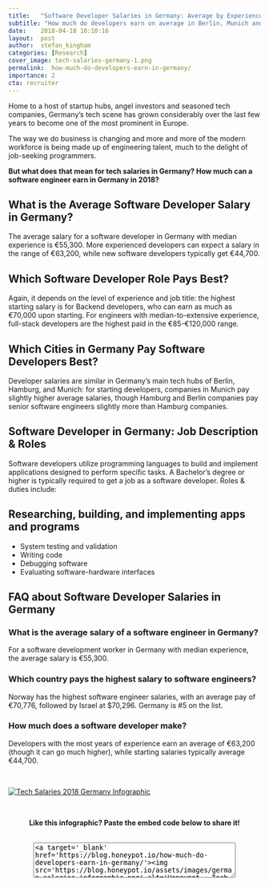 ```yaml
---
title:   "Software Developer Salaries in Germany: Average by Experience, Location, and Role"
subtitle: "How much do developers earn on average in Berlin, Munich and Hamburg? What are the highest paid programming languages in Germany? We gathered data from our platform to provide you with an overview of tech salaries in Germany depending on experience and role."
date:    2018-04-18 10:10:16
layout:  post
author:  stefan_kingham
categories: [Research]
cover_image: tech-salaries-germany-1.png
permalink:  how-much-do-developers-earn-in-germany/
importance: 2
cta: recruiter
---
```


Home to a host of startup hubs, angel investors and seasoned tech companies, Germany’s tech scene has grown considerably over the last few years to become one of the most prominent in Europe.

The way we do business is changing and more and more of the modern workforce is being made up of engineering talent, much to the delight of job-seeking programmers.

**But what does that mean for tech salaries in Germany? How much can a software engineer earn in Germany in 2018?**

<!--more-->

## What is the Average Software Developer Salary in Germany? 

The average salary for a software developer in Germany with median experience is €55,300. More experienced developers can expect a salary in the range of €63,200, while new software developers typically get €44,700. 

## Which Software Developer Role Pays Best? 

Again, it depends on the level of experience and job title: the highest starting salary is for Backend developers, who can earn as much as €70,000 upon starting. For engineers with median-to-extensive experience, full-stack developers are the highest paid in the €85-€120,000 range.

## Which Cities in Germany Pay Software Developers Best?

Developer salaries are similar in Germany’s main tech hubs of Berlin, Hamburg, and Munich: for starting developers, companies in Munich pay slightly higher average salaries, though Hamburg and Berlin companies pay senior software engineers slightly more than Hamburg companies. 

## Software Developer in Germany: Job Description & Roles

Software developers utilize programming languages to build and implement applications designed to perform specific tasks. A Bachelor’s degree or higher is typically required to get a job as a software developer. Roles & duties include:

## Researching, building, and implementing apps and programs

* System testing and validation
* Writing code
* Debugging software
* Evaluating software-hardware interfaces


## FAQ about Software Developer Salaries in Germany

### What is the average salary of a software engineer in Germany? 

For a software development worker in Germany with median experience, the average salary is €55,300.

### Which country pays the highest salary to software engineers? 

Norway has the highest software engineer salaries, with an average pay of €70,776, followed by Israel at $70,296. Germany is #5 on the list. 

### How much does a software developer make? 

Developers with the most years of experience earn an average of  €63,200 (though it can go much higher), while starting salaries typically average €44,700. 

<br />

[![Tech Salaries 2018 Germany Infographic](/assets/images/german-salaries-infographic.png)](/assets/images/german-salaries-infographic.png)

<br />

<p align="center"><strong>Like this infographic? Paste the embed code below to share it!</strong></p>

<br />

<div align="center"><textarea style="margin: 0px; width: 80%; height: 70px;">&lt;a target='_blank' href='https://blog.honeypot.io/how-much-do-developers-earn-in-germany/'&gt;&lt;img src='https://blog.honeypot.io/assets/images/german-salaries-infographic.png' alt='Honeypot - Tech Salaries 2018 in Germany' title='Honeypot - How much do developers earn in Germany?' /&gt;&lt;/a&gt;</textarea></div>
